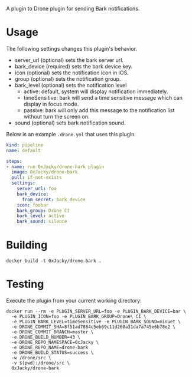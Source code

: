 A plugin to Drone plugin for sending Bark notifications.

# Usage

The following settings changes this plugin's behavior.

* server_url (optional) sets the bark server url.
* bark_device (required) sets the bark device key.
* icon (optional) sets the notification icon in iOS.
* group (optional) sets the notification group.
* bark_level (optional) sets the notification level
    - active: default, system will display notification immediately.
    - timeSensitive: bark will send a time sensitive message which can display in focus mode.
    - passive: bark will only add this message to the notification list without turn the screen on.
* sound (optional) sets bark notification sound.

Below is an example `.drone.yml` that uses this plugin.

```yaml
kind: pipeline
name: default

steps:
- name: run 0xJacky/drone-bark plugin
  image: 0xJacky/drone-bark
  pull: if-not-exists
  settings:
    server_url: foo
    bark_device: 
      from_secret: bark_device
    icon: foobar
    bark_group: Drone CI
    bark_level: active
    bark_sound: silence
```

# Building
```text
docker build -t 0xJacky/drone-bark .
```

# Testing

Execute the plugin from your current working directory:

```text
docker run --rm -e PLUGIN_SERVER_URL=foo -e PLUGIN_BARK_DEVICE=bar \
  -e PLUGIN_ICON=foo -e PLUGIN_BARK_GROUP=Drone\ CI \
  -e PLUGIN_BARK_LEVEL=timeSensitive -e PLUGIN_BARK_SOUND=minuet \
  -e DRONE_COMMIT_SHA=8f51ad7884c5eb69c11d260a31da7a745e6b78e2 \
  -e DRONE_COMMIT_BRANCH=master \
  -e DRONE_BUILD_NUMBER=43 \
  -e DRONE_REPO_NAMESPACE=0xJacky \
  -e DRONE_REPO_NAME=drone-bark
  -e DRONE_BUILD_STATUS=success \
  -w /drone/src \
  -v $(pwd):/drone/src \
  0xJacky/drone-bark
```
